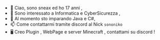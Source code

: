 - 👋 Ciao, sono sneax ed ho 17 anni , 
- 👀 Sono interessato a Informatica e CyberSicurezza ,
- 🌱 Al momento sto imparando Java e C#, 
- 📫 Come contattarmi tramite discord al Nick `sononiko`
- 🖥️ Creo Plugin , WebPage e server Minecraft , contattami su discord !
